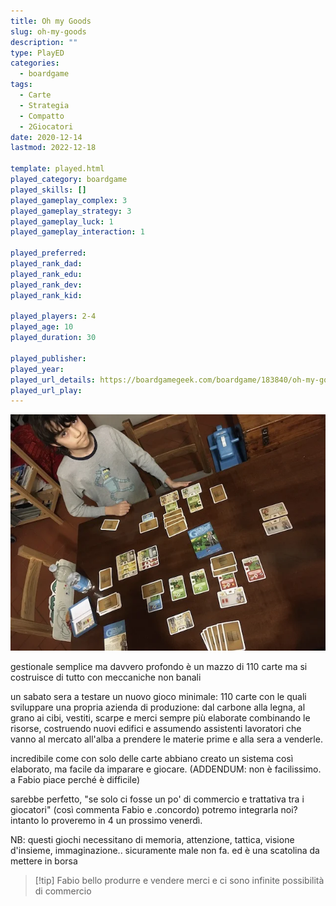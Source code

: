 ```yaml
---
title: Oh my Goods
slug: oh-my-goods
description: ""
type: PlayED
categories:
  - boardgame
tags:
  - Carte
  - Strategia
  - Compatto
  - 2Giocatori
date: 2020-12-14
lastmod: 2022-12-18

template: played.html
played_category: boardgame
played_skills: []
played_gameplay_complex: 3
played_gameplay_strategy: 3
played_gameplay_luck: 1
played_gameplay_interaction: 1

played_preferred: 
played_rank_dad: 
played_rank_edu: 
played_rank_dev: 
played_rank_kid: 

played_players: 2-4
played_age: 10
played_duration: 30

played_publisher: 
played_year: 
played_url_details: https://boardgamegeek.com/boardgame/183840/oh-my-goods
played_url_play: 
---
```


![](../../assets/img/played/boardgame/ohmygoods.webp)

gestionale semplice ma davvero profondo
è un mazzo di 110 carte ma si costruisce di tutto con meccaniche non banali

un sabato sera a testare un nuovo gioco minimale: 110 carte con le quali sviluppare una propria azienda di produzione: dal carbone alla legna, al grano ai cibi, vestiti, scarpe e merci sempre più elaborate combinando le risorse, costruendo nuovi edifici e assumendo assistenti lavoratori che vanno al mercato all'alba a prendere le materie prime e alla sera a venderle.

incredibile come con solo delle carte abbiano creato un sistema così elaborato, ma facile da imparare e giocare. (ADDENDUM: non è facilissimo. a Fabio piace perché è difficile)

sarebbe perfetto, "se solo ci fosse un po' di commercio e trattativa tra i giocatori" (così commenta Fabio e .concordo)
potremo integrarla noi? intanto lo proveremo in 4 un prossimo venerdì.

NB: questi giochi necessitano di memoria, attenzione, tattica, visione d'insieme, immaginazione.. sicuramente male non fa. ed è una scatolina da mettere in borsa


> [!tip] Fabio
> bello produrre e vendere merci e ci sono infinite possibilità di commercio
